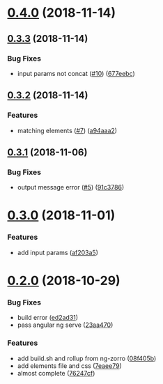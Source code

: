 # [0.4.0](https://github.com/matai-tech/periodic-table/compare/0.3.3...0.4.0) (2018-11-14)



## [0.3.3](https://github.com/matai-tech/periodic-table/compare/0.3.2...0.3.3) (2018-11-14)

### Bug Fixes

* input params not concat ([#10](https://github.com/matai-tech/periodic-table/issues/10)) ([677eebc](https://github.com/matai-tech/periodic-table/commit/677eebc))



## [0.3.2](https://github.com/matai-tech/periodic-table/compare/0.3.1...0.3.2) (2018-11-14)


### Features

* matching elements ([#7](https://github.com/matai-tech/periodic-table/issues/7)) ([a94aaa2](https://github.com/matai-tech/periodic-table/commit/a94aaa2))



<a name="0.3.1"></a>
## [0.3.1](https://github.com/matai-tech/periodic-table/compare/0.3.0...0.3.1) (2018-11-06)


### Bug Fixes

* output message error ([#5](https://github.com/matai-tech/periodic-table/issues/5)) ([91c3786](https://github.com/matai-tech/periodic-table/commit/91c3786))



<a name="0.3.0"></a>
# [0.3.0](https://github.com/matai-tech/periodic-table/compare/v0.2.0...v0.3.0) (2018-11-01)

### Features

* add input params ([af203a5](https://github.com/matai-tech/periodic-table/commit/af203a5))

<a name="0.2.0"></a>
# [0.2.0](https://github.com/matai-tech/periodic-table/compare/7eaee79...v0.2.0) (2018-10-29)


### Bug Fixes

* build error ([ed2ad31](https://github.com/matai-tech/periodic-table/commit/ed2ad31))
* pass angular ng serve ([23aa470](https://github.com/matai-tech/periodic-table/commit/23aa470))


### Features

* add build.sh and rollup from ng-zorro ([08f405b](https://github.com/matai-tech/periodic-table/commit/08f405b))
* add elements file and css ([7eaee79](https://github.com/matai-tech/periodic-table/commit/7eaee79))
* almost complete ([76247cf](https://github.com/matai-tech/periodic-table/commit/76247cf))



